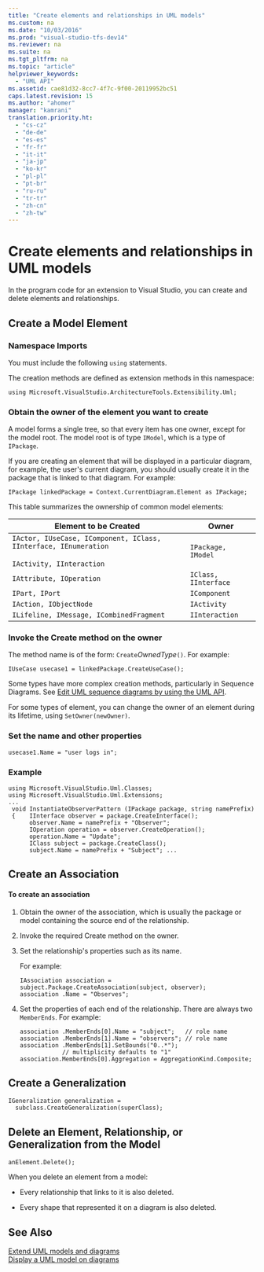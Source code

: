 ```yaml
---
title: "Create elements and relationships in UML models"
ms.custom: na
ms.date: "10/03/2016"
ms.prod: "visual-studio-tfs-dev14"
ms.reviewer: na
ms.suite: na
ms.tgt_pltfrm: na
ms.topic: "article"
helpviewer_keywords: 
  - "UML API"
ms.assetid: cae81d32-8cc7-4f7c-9f00-20119952bc51
caps.latest.revision: 15
ms.author: "ahomer"
manager: "kamrani"
translation.priority.ht: 
  - "cs-cz"
  - "de-de"
  - "es-es"
  - "fr-fr"
  - "it-it"
  - "ja-jp"
  - "ko-kr"
  - "pl-pl"
  - "pt-br"
  - "ru-ru"
  - "tr-tr"
  - "zh-cn"
  - "zh-tw"
---
```

# Create elements and relationships in UML models
In the program code for an extension to Visual Studio, you can create and delete elements and relationships.  
  
## Create a Model Element  
  
### Namespace Imports  
 You must include the following `using` statements.  
  
 The creation methods are defined as extension methods in this namespace:  
  
 `using Microsoft.VisualStudio.ArchitectureTools.Extensibility.Uml;`  
  
### Obtain the owner of the element you want to create  
 A model forms a single tree, so that every item has one owner, except for the model root. The model root is of type `IModel`, which is a type of `IPackage`.  
  
 If you are creating an element that will be displayed in a particular diagram, for example, the user's current diagram, you should usually create it in the package that is linked to that diagram. For example:  
  
```  
IPackage linkedPackage = Context.CurrentDiagram.Element as IPackage;  
```  
  
 This table summarizes the ownership of common model elements:  
  
|Element to be Created|Owner|  
|---------------------------|-----------|  
|`IActor, IUseCase, IComponent, IClass, IInterface, IEnumeration`<br /><br /> `IActivity, IInteraction`|`IPackage, IModel`|  
|`IAttribute, IOperation`|`IClass, IInterface`|  
|`IPart, IPort`|`IComponent`|  
|`IAction, IObjectNode`|`IActivity`|  
|`ILifeline, IMessage, ICombinedFragment`|`IInteraction`|  
  
### Invoke the Create method on the owner  
 The method name is of the form: `Create`*OwnedType*`()`. For example:  
  
```  
IUseCase usecase1 = linkedPackage.CreateUseCase();  
```  
  
 Some types have more complex creation methods, particularly in Sequence Diagrams. See [Edit UML sequence diagrams by using the UML API](../modeling/edit-uml-sequence-diagrams-by-using-the-uml-api.md).  
  
 For some types of element, you can change the owner of an element during its lifetime, using `SetOwner(newOwner)`.  
  
### Set the name and other properties  
  
```  
usecase1.Name = "user logs in";  
```  
  
### Example  
  
```  
using Microsoft.VisualStudio.Uml.Classes;  
using Microsoft.VisualStudio.Uml.Extensions;  
...  
 void InstantiateObserverPattern (IPackage package, string namePrefix)  
 {    IInterface observer = package.CreateInterface();  
      observer.Name = namePrefix + "Observer";  
      IOperation operation = observer.CreateOperation();  
      operation.Name = "Update";  
      IClass subject = package.CreateClass();  
      subject.Name = namePrefix + "Subject"; ...  
```  
  
## Create an Association  
  
#### To create an association  
  
1.  Obtain the owner of the association, which is usually the package or model containing the source end of the relationship.  
  
2.  Invoke the required Create method on the owner.  
  
3.  Set the relationship's properties such as its name.  
  
     For example:  
  
    ```  
    IAssociation association = subject.Package.CreateAssociation(subject, observer);  
    association .Name = "Observes";  
    ```  
  
4.  Set the properties of each end of the relationship. There are always two `MemberEnds`. For example:  
  
    ```  
    association .MemberEnds[0].Name = "subject";   // role name  
    association .MemberEnds[1].Name = "observers"; // role name  
    association .MemberEnds[1].SetBounds("0..*");           
                // multiplicity defaults to "1"  
    association.MemberEnds[0].Aggregation = AggregationKind.Composite;  
    ```  
  
## Create a Generalization  
  
```  
IGeneralization generalization =   
  subclass.CreateGeneralization(superClass);  
```  
  
## Delete an Element, Relationship, or Generalization from the Model  
  
```  
anElement.Delete();  
```  
  
 When you delete an element from a model:  
  
-   Every relationship that links to it is also deleted.  
  
-   Every shape that represented it on a diagram is also deleted.  
  
## See Also  
 [Extend UML models and diagrams](../modeling/extend-uml-models-and-diagrams.md)   
 [Display a UML model on diagrams](../modeling/display-a-uml-model-on-diagrams.md)